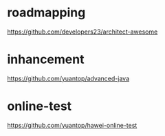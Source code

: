 # roadmapping
https://github.com/developers23/architect-awesome


# inhancement
https://github.com/yuantop/advanced-java

# online-test
https://github.com/yuantop/hawei-online-test
